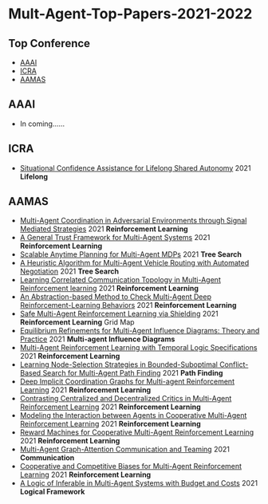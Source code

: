 # Mult-Agent-Top-Papers-2021-2022

## Top Conference
* [AAAI](https://github.com/Huafeng-XU/Mult-Agent-Top-Papers-2021-2022#aaai)
* [ICRA](https://github.com/Huafeng-XU/Mult-Agent-Top-Papers-2021-2022#icra)
* [AAMAS](https://github.com/Huafeng-XU/Mult-Agent-Top-Papers-2021-2022#aamas)

## AAAI
* In coming......

## ICRA
* [Situational Confidence Assistance for Lifelong Shared Autonomy](https://arxiv.org/pdf/2104.06556.pdf) 2021 **Lifelong**
## AAMAS
* [Multi-Agent Coordination in Adversarial Environments through Signal Mediated Strategies](https://www.ifaamas.org/Proceedings/aamas2021/pdfs/p269.pdf) 2021 **Reinforcement Learning**
* [A General Trust Framework for Multi-Agent Systems](https://www.ifaamas.org/Proceedings/aamas2021/pdfs/p332.pdf) 2021 **Reinforcement Learning**
* [Scalable Anytime Planning for Multi-Agent MDPs](https://www.ifaamas.org/Proceedings/aamas2021/pdfs/p341.pdf) 2021 **Tree Search**
* [A Heuristic Algorithm for Multi-Agent Vehicle Routing with Automated Negotiation](https://www.ifaamas.org/Proceedings/aamas2021/pdfs/p404.pdf) 2021 **Tree Search**
* [Learning Correlated Communication Topology in Multi-Agent Reinforcement learning](https://www.ifaamas.org/Proceedings/aamas2021/pdfs/p456.pdf) 2021 **Reinforcement Learning**
* [An Abstraction-based Method to Check Multi-Agent Deep Reinforcement-Learning Behaviors](https://www.ifaamas.org/Proceedings/aamas2021/pdfs/p474.pdf) 2021 **Reinforcement Learning**
* [Safe Multi-Agent Reinforcement Learning via Shielding](https://www.ifaamas.org/Proceedings/aamas2021/pdfs/p483.pdf) 2021 **Reinforcement Learning** Grid Map
* [Equilibrium Refinements for Multi-Agent Influence Diagrams: Theory and Practice](https://www.ifaamas.org/Proceedings/aamas2021/pdfs/p574.pdf) 2021 **Multi-agent Influence Diagrams**
* [Multi-Agent Reinforcement Learning with Temporal Logic Specifications](https://www.ifaamas.org/Proceedings/aamas2021/pdfs/p583.pdf) 2021 **Reinforcement Learning**
* [Learning Node-Selection Strategies in Bounded-Suboptimal Conflict-Based Search for Multi-Agent Path Finding](https://www.ifaamas.org/Proceedings/aamas2021/pdfs/p611.pdf) 2021 **Path Finding**
* [Deep Implicit Coordination Graphs for Multi-agent Reinforcement Learning](https://www.ifaamas.org/Proceedings/aamas2021/pdfs/p764.pdf) 2021 **Reinforcement Learning**
* [Contrasting Centralized and Decentralized Critics in Multi-Agent Reinforcement Learning](https://www.ifaamas.org/Proceedings/aamas2021/pdfs/p844.pdf) 2021 **Reinforcement Learning**
* [Modeling the Interaction between Agents in Cooperative Multi-Agent Reinforcement Learning](https://www.ifaamas.org/Proceedings/aamas2021/pdfs/p853.pdf) 2021 **Reinforcement Learning**
* [Reward Machines for Cooperative Multi-Agent Reinforcement Learning](https://www.ifaamas.org/Proceedings/aamas2021/pdfs/p934.pdf) 2021 **Reinforcement Learning**
* [Multi-Agent Graph-Attention Communication and Teaming](https://www.ifaamas.org/Proceedings/aamas2021/pdfs/p964.pdf) 2021 **Communication**
* [Cooperative and Competitive Biases for Multi-Agent Reinforcement Learning](https://www.ifaamas.org/Proceedings/aamas2021/pdfs/p1091.pdf) 2021 **Reinforcement Learning**
* [A Logic of Inferable in Multi-Agent Systems with Budget and Costs](https://www.ifaamas.org/Proceedings/aamas2021/pdfs/p1483.pdf) 2021 **Logical Framework**

